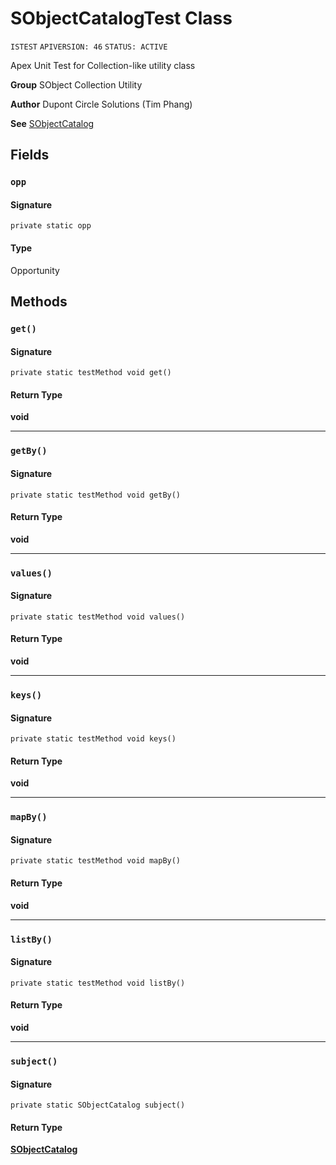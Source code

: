 # SObjectCatalogTest Class

`ISTEST`
`APIVERSION: 46`
`STATUS: ACTIVE`

Apex Unit Test for Collection-like utility class

**Group** SObject Collection Utility

**Author** Dupont Circle Solutions (Tim Phang)

**See** [SObjectCatalog](SObjectCatalog.md)

## Fields
### `opp`

#### Signature
```apex
private static opp
```

#### Type
Opportunity

## Methods
### `get()`

#### Signature
```apex
private static testMethod void get()
```

#### Return Type
**void**

---

### `getBy()`

#### Signature
```apex
private static testMethod void getBy()
```

#### Return Type
**void**

---

### `values()`

#### Signature
```apex
private static testMethod void values()
```

#### Return Type
**void**

---

### `keys()`

#### Signature
```apex
private static testMethod void keys()
```

#### Return Type
**void**

---

### `mapBy()`

#### Signature
```apex
private static testMethod void mapBy()
```

#### Return Type
**void**

---

### `listBy()`

#### Signature
```apex
private static testMethod void listBy()
```

#### Return Type
**void**

---

### `subject()`

#### Signature
```apex
private static SObjectCatalog subject()
```

#### Return Type
**[SObjectCatalog](SObjectCatalog.md)**